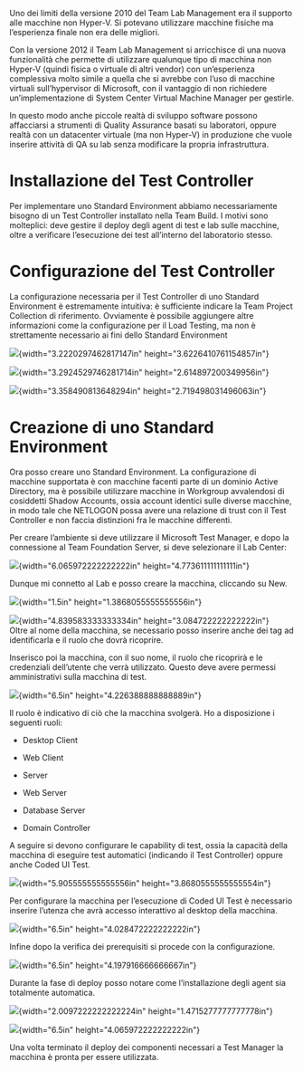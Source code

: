 Uno dei limiti della versione 2010 del Team Lab Management era il
supporto alle macchine non Hyper-V. Si potevano utilizzare macchine
fisiche ma l’esperienza finale non era delle migliori.

Con la versione 2012 il Team Lab Management si arricchisce di una nuova
funzionalità che permette di utilizzare qualunque tipo di macchina non
Hyper-V (quindi fisica o virtuale di altri vendor) con un’esperienza
complessiva molto simile a quella che si avrebbe con l’uso di macchine
virtuali sull’hypervisor di Microsoft, con il vantaggio di non
richiedere un’implementazione di System Center Virtual Machine Manager
per gestirle.

In questo modo anche piccole realtà di sviluppo software possono
affacciarsi a strumenti di Quality Assurance basati su laboratori,
oppure realtà con un datacenter virtuale (ma non Hyper-V) in produzione
che vuole inserire attività di QA su lab senza modificare la propria
infrastruttura.

Installazione del Test Controller
=================================

Per implementare uno Standard Environment abbiamo necessariamente
bisogno di un Test Controller installato nella Team Build. I motivi sono
molteplici: deve gestire il deploy degli agent di test e lab sulle
macchine, oltre a verificare l’esecuzione dei test all’interno del
laboratorio stesso.

Configurazione del Test Controller
==================================

La configurazione necessaria per il Test Controller di uno Standard
Environment è estremamente intuitiva: è sufficiente indicare la Team
Project Collection di riferimento. Ovviamente è possibile aggiungere
altre informazioni come la configurazione per il Load Testing, ma non è
strettamente necessario ai fini dello Standard Environment

![](./img//media/image1.png){width="3.2220297462817147in"
height="3.6226410761154857in"}

![](./img//media/image2.png){width="3.2924529746281714in"
height="2.614897200349956in"}

![](./img//media/image3.png){width="3.358490813648294in"
height="2.719498031496063in"}

Creazione di uno Standard Environment
=====================================

Ora posso creare uno Standard Environment. La configurazione di macchine
supportata è con macchine facenti parte di un dominio Active Directory,
ma è possibile utilizzare macchine in Workgroup avvalendosi di
cosiddetti Shadow Accounts, ossia account identici sulle diverse
macchine, in modo tale che NETLOGON possa avere una relazione di trust
con il Test Controller e non faccia distinzioni fra le macchine
differenti.

Per creare l’ambiente si deve utilizzare il Microsoft Test Manager, e
dopo la connessione al Team Foundation Server, si deve selezionare il
Lab Center:

![](./img//media/image4.png){width="6.065972222222222in"
height="4.773611111111111in"}

Dunque mi connetto al Lab e posso creare la macchina, cliccando su New.

![](./img//media/image5.png){width="1.5in"
height="1.3868055555555556in"}

![](./img//media/image6.png){width="4.839583333333334in"
height="3.084722222222222in"}\
Oltre al nome della macchina, se necessario posso inserire anche dei tag
ad identificarla e il ruolo che dovrà ricoprire.

Inserisco poi la macchina, con il suo nome, il ruolo che ricoprirà e le
credenziali dell’utente che verrà utilizzato. Questo deve avere permessi
amministrativi sulla macchina di test.

![](./img//media/image7.png){width="6.5in" height="4.226388888888889in"}

Il ruolo è indicativo di ciò che la macchina svolgerà. Ho a disposizione
i seguenti ruoli:

-   Desktop Client

-   Web Client

-   Server

-   Web Server

-   Database Server

-   Domain Controller

A seguire si devono configurare le capability di test, ossia la capacità
della macchina di eseguire test automatici (indicando il Test
Controller) oppure anche Coded UI Test.

![](./img//media/image8.png){width="5.905555555555556in"
height="3.8680555555555554in"}

Per configurare la macchina per l’esecuzione di Coded UI Test è
necessario inserire l’utenza che avrà accesso interattivo al desktop
della macchina.

![](./img//media/image9.png){width="6.5in" height="4.028472222222222in"}

Infine dopo la verifica dei prerequisiti si procede con la
configurazione.

![](./img//media/image10.png){width="6.5in"
height="4.197916666666667in"}

Durante la fase di deploy posso notare come l’installazione degli agent
sia totalmente automatica.

![](./img//media/image11.png){width="2.0097222222222224in"
height="1.4715277777777778in"}

![](./img//media/image12.png){width="6.5in"
height="4.065972222222222in"}

Una volta terminato il deploy dei componenti necessari a Test Manager la
macchina è pronta per essere utilizzata.
